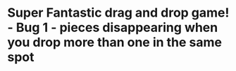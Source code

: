 # Super Fantastic drag and drop game! - Bug 1 - pieces disappearing when you drop more than one in the same spot
